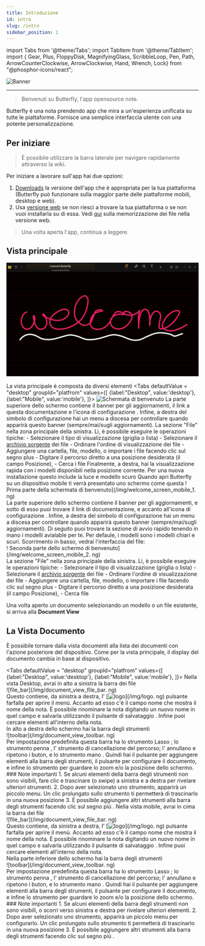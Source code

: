 ```yaml
---
title: Introduzione
id: intro
slug: /intro
sidebar_position: 1
---
```


import Tabs from '@theme/Tabs';
import TabItem from '@theme/TabItem';
import { Gear, Plus, FloppyDisk, MagnifyingGlass, ScribbleLoop, Pen, Path, ArrowCounterClockwise, ArrowClockwise, Hand, Wrench, Lock} from "@phosphor-icons/react";

![Banner](/img/banner.png)

---

> Benvenuti su Butterfly, l'app opensource note.

Butterfly è una nota prendendo app che mira a un'esperienza unificata su tutte le piattaforme. Fornisce una semplice interfaccia utente con una potente personalizzazione.

## Per iniziare

> È possibile utilizzare la barra laterale per navigare rapidamente attraverso la wiki.


Per iniziare a lavorare sull'app hai due opzioni:
1. [Downloads](/downloads) la versione dell'app che è appropriata per la tua piattaforma (Butterfly può funzionare sulla maggior parte delle piattaforme mobili, desktop e web).
2. Usa [versione web](https://butterfly.linwood.dev) se non riesci a trovare la tua piattaforma o se non vuoi installarla su di essa. Vedi [qui](storage#web) sulla memorizzazione dei file nella versione web.

> Una volta aperta l'app, continua a leggere.



## Vista principale

![Vista principale](main.png)

La vista principale è composta da diversi elementi
<Tabs
    defaultValue = "desktop"
    groupId="platfrom"
        values={[
        {label:"Desktop", value:'desktop'},
 {label:"Mobile", value:'mobile'},
 ]}>
    <TabItem value="desktop">
        ![Schermata di benvenuto](/img/welcome_screen_desktop.png)
        La parte superiore dello schermo contiene il banner per gli aggiornamenti, il link a questa documentazione e l'icona di configurazione <Gear/>. Infine, a destra del simbolo di configurazione <Gear/> hai un menu a discesa per controllare quando apparirà questo banner (sempre/mai/sugli aggiornamenti).
        La sezione "File" nella zona principale della sinistra. Lì, è possibile eseguire le operazioni tipiche:
            - Selezionare il tipo di visualizzazione (griglia o lista)
            - Selezionare il [archivio sorgente](storage) dei file
            - Ordinare l'ordine di visualizzazione dei file
            - Aggiungere una cartella, file, modello, o importare i file facendo clic sul segno <Plus/> plus
            - Digitare il percorso diretto a una posizione desiderata (il campo Posizione),
            - Cerca i file
        Finalmente, a destra, hai la visualizzazione rapida con i modelli disponibili nella posizione corrente. Per una nuova installazione questo include la luce e modello scuro
    </TabItem>
    <TabItem value="mobile">
        Quando apri Butterfly su un dispositivo mobile ti verrà presentato uno schermo come questa
        ! Prima parte della schermata di benvenuto](/img/welcome_screen_mobile_1. ng)   
        La parte superiore dello schermo contiene il banner per gli aggiornamenti, e sotto di esso puoi trovare il link di documentazione, e accanto all'icona di configurazione <Gear/>. Infine, a destra del simbolo di configurazione <Gear/> hai un menu a discesa per controllare quando apparirà questo banner (sempre/mai/sugli aggiornamenti).
        Di seguito puoi trovare la sezione di avvio rapido tenendo in mano i modelli avialable per te. Per defaule, i modelli sono i modelli chiari e scuri. 
        Scorrimento in basso, vedrai l'interfaccia del file:
        \
        ! Seconda parte dello schermo di benvenuto](/img/welcome_screen_mobile_2. ng)  
        La sezione "File" nella zona principale della sinistra. Lì, è possibile eseguire le operazioni tipiche:
        - Selezionare il tipo di visualizzazione (griglia o lista)
        - Selezionare il [archivio sorgente](storage) dei file
        - Ordinare l'ordine di visualizzazione dei file
        - Aggiungere una cartella, file, modello, o importare i file facendo clic sul segno <Plus/> plus
        - Digitare il percorso diretto a una posizione desiderata (il campo Posizione),
        - Cerca file
    </TabItem>
</Tabs>

Una volta aperto un documento selezionando un modello o un file esistente, si arriva alla **Document View**


## La Vista Documento

È possibile tornare dalla vista documenti alla lista dei documenti con l'azione posteriore del dispositivo. Come per la vista principale, il display del documento cambia in base al dispositivo.

<Tabs
    defaultValue = "desktop"
    groupId="platfrom"
        values={[
        {label:"Desktop", value:'desktop'},
 {label:"Mobile", value:'mobile'},
 ]}>
    <TabItem value="desktop">
        Nella vista Desktop, avrai in alto a sinistra la barra dei file\
        ![file_bar](/img/document_view_file_bar. ng)\
        Questo contiene, da sinistra a destra, l' 
        [<img alt="logo" src="/img/logo.png" width="16"/>](/img/logo. ng)
        pulsante farfalla per aprire il menù. Accanto ad esso c'è il campo nome che mostra il nome della nota. È possibile rinominare la nota digitando un nuovo nome in quel campo e salvarla utilizzando il pulsante di salvataggio <FloppyDisk/>. Infine puoi cercare elementi <MagnifyingGlass/> all'interno della nota.
        \
        In alto a destra dello schermo hai la barra degli strumenti\
        ![toolbar](/img/document_view_toolbar. ng)\
        Per impostazione predefinita questa barra ha lo strumento Lasso <ScribbleLoop/> ; lo strumento penna <Pen/> , l' <Path/> strumento di cancellazione del percorso; l' <ArrowCounterClockwise/> annullano e <ArrowClockwise/> ripetono i buton, e lo strumento mano <Hand/>. Quindi hai il pulsante <Plus/> per aggiungere elementi alla barra degli strumenti, il pulsante <Wrench/> per configurare il documento, e infine lo strumento <Lock/> per guardare lo zoom e/o la posizione dello schermo. 
        ### Note importanti
        1. Se alcuni elementi della barra degli strumenti non sono visibili, fare clic e trascinare (o swipe) a sinistra e a destra per rivelare ulteriori strumenti. 
        2. Dopo aver selezionato uno strumento, apparirà un piccolo menu. Un clic prolungato sullo strumento ti permetterà di trascinarlo in una nuova posizione
        3. È possibile aggiungere altri strumenti alla barra degli strumenti facendo clic sul segno <Plus/> più . 
    </TabItem>
    <TabItem value="mobile">
        Nella vista mobile, avrai in cima la barra dei file\
        ![file_bar](/img/document_view_file_bar. ng)\
        Questo contiene, da sinistra a destra, l' 
        [<img alt="logo" src="/img/logo.png" width="16"/>](/img/logo. ng)
        pulsante farfalla per aprire il menù. Accanto ad esso c'è il campo nome che mostra il nome della nota. È possibile rinominare la nota digitando un nuovo nome in quel campo e salvarla utilizzando il pulsante di salvataggio <FloppyDisk/>. Infine puoi cercare elementi <MagnifyingGlass/> all'interno della nota.
        \
        Nella parte inferiore dello schermo hai la barra degli strumenti\
        ![toolbar](/img/document_view_toolbar. ng)\
        Per impostazione predefinita questa barra ha lo strumento Lasso <ScribbleLoop/> ; lo strumento penna <Pen/> , l' <Path/> strumento di cancellazione del percorso; l' <ArrowCounterClockwise/> annullano e <ArrowClockwise/> ripetono i buton, e lo strumento mano <Hand/>. Quindi hai il pulsante <Plus/> per aggiungere elementi alla barra degli strumenti, il pulsante <Wrench/> per configurare il documento, e infine lo strumento <Lock/> per guardare lo zoom e/o la posizione dello schermo. 
        ### Note importanti
        1. Se alcuni elementi della barra degli strumenti non sono visibili, o scorri verso sinistra e destra per rivelare ulteriori elementi. 
        2. Dopo aver selezionato uno strumento, apparirà un piccolo menu per configurarlo. Un clic prolungato sullo strumento ti permetterà di trascinarlo in una nuova posizione
        3. È possibile aggiungere altri strumenti alla barra degli strumenti facendo clic sul segno <Plus/> più . 
    </TabItem>
</Tabs>
	

